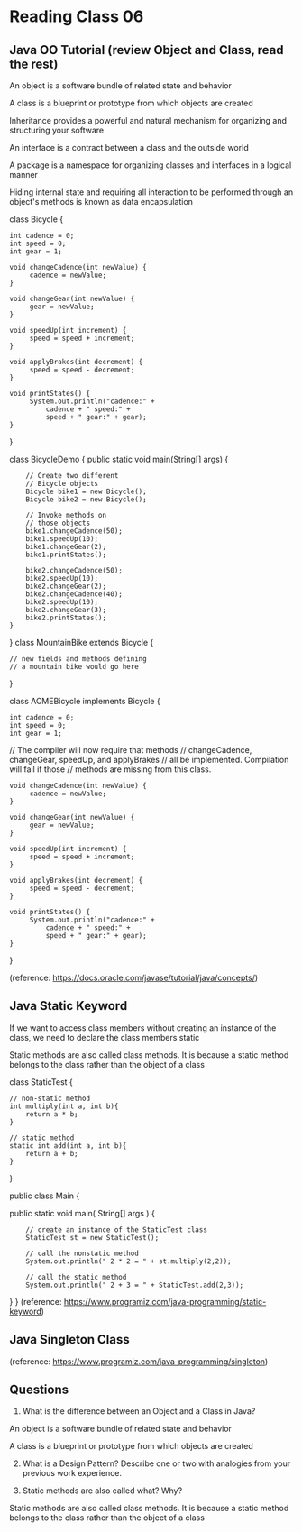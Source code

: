 # Reading Class 06

## Java OO Tutorial (review Object and Class, read the rest)

An object is a software bundle of related state and behavior

A class is a blueprint or prototype from which objects are created

Inheritance provides a powerful and natural mechanism for organizing and structuring your software

An interface is a contract between a class and the outside world

A package is a namespace for organizing classes and interfaces in a logical manner

Hiding internal state and requiring all interaction to be performed through an object's methods is known as data encapsulation

class Bicycle {

    int cadence = 0;
    int speed = 0;
    int gear = 1;

    void changeCadence(int newValue) {
         cadence = newValue;
    }

    void changeGear(int newValue) {
         gear = newValue;
    }

    void speedUp(int increment) {
         speed = speed + increment;   
    }

    void applyBrakes(int decrement) {
         speed = speed - decrement;
    }

    void printStates() {
         System.out.println("cadence:" +
             cadence + " speed:" + 
             speed + " gear:" + gear);
    }
}

class BicycleDemo {
    public static void main(String[] args) {

        // Create two different 
        // Bicycle objects
        Bicycle bike1 = new Bicycle();
        Bicycle bike2 = new Bicycle();

        // Invoke methods on 
        // those objects
        bike1.changeCadence(50);
        bike1.speedUp(10);
        bike1.changeGear(2);
        bike1.printStates();

        bike2.changeCadence(50);
        bike2.speedUp(10);
        bike2.changeGear(2);
        bike2.changeCadence(40);
        bike2.speedUp(10);
        bike2.changeGear(3);
        bike2.printStates();
    }
}
class MountainBike extends Bicycle {

    // new fields and methods defining 
    // a mountain bike would go here

}

class ACMEBicycle implements Bicycle {

    int cadence = 0;
    int speed = 0;
    int gear = 1;

   // The compiler will now require that methods
   // changeCadence, changeGear, speedUp, and applyBrakes
   // all be implemented. Compilation will fail if those
   // methods are missing from this class.

    void changeCadence(int newValue) {
         cadence = newValue;
    }

    void changeGear(int newValue) {
         gear = newValue;
    }

    void speedUp(int increment) {
         speed = speed + increment;   
    }

    void applyBrakes(int decrement) {
         speed = speed - decrement;
    }

    void printStates() {
         System.out.println("cadence:" +
             cadence + " speed:" + 
             speed + " gear:" + gear);
    }
}

(reference: https://docs.oracle.com/javase/tutorial/java/concepts/)

## Java Static Keyword

If we want to access class members without creating an instance of the class, we need to declare the class members static

Static methods are also called class methods. It is because a static method belongs to the class rather than the object of a class

class StaticTest {

    // non-static method
    int multiply(int a, int b){
        return a * b;
    }

    // static method
    static int add(int a, int b){
        return a + b;
    }
}

public class Main {

   public static void main( String[] args ) {

        // create an instance of the StaticTest class
        StaticTest st = new StaticTest();

        // call the nonstatic method
        System.out.println(" 2 * 2 = " + st.multiply(2,2));

        // call the static method
        System.out.println(" 2 + 3 = " + StaticTest.add(2,3));
   }
}
(reference: https://www.programiz.com/java-programming/static-keyword)

## Java Singleton Class




(reference: https://www.programiz.com/java-programming/singleton)

## Questions

1. What is the difference between an Object and a Class in Java?

An object is a software bundle of related state and behavior

A class is a blueprint or prototype from which objects are created

2. What is a Design Pattern? Describe one or two with analogies from your previous work experience.

3. Static methods are also called what? Why?

Static methods are also called class methods. It is because a static method belongs to the class rather than the object of a class